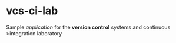 # vcs-ci-lab
Sample *application* for the **version control** systems and continuous >integration laboratory
